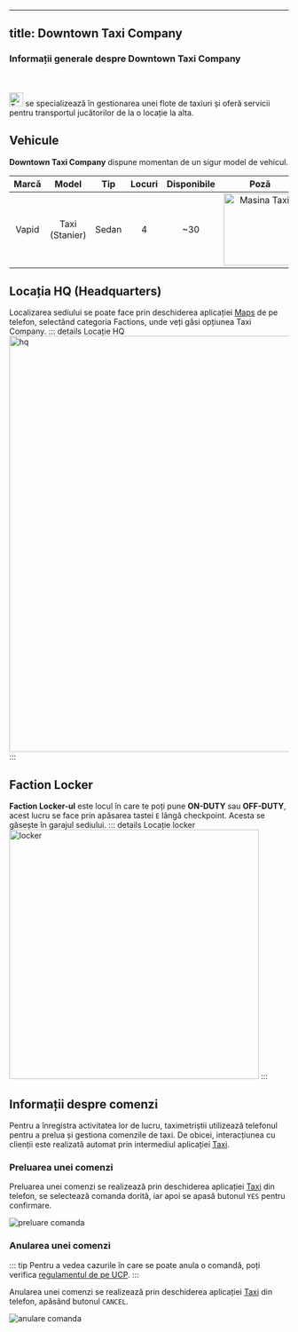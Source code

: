 
---
title: Downtown Taxi Company
---

### Informații generale despre Downtown Taxi Company
<br>
<br>
<Image src="https://i.imgur.com/L2JmEQz.png" alt="Taxi" width="25" label="Downtown Taxi Company" /> se specializează în gestionarea unei flote de taxiuri și oferă servicii pentru transportul jucătorilor de la o locație la alta.

## Vehicule

**Downtown Taxi Company** dispune momentan de un sigur model de vehicul.

| Marcă | Model | Tip | Locuri | Disponibile | Poză |
| :-----------: | :-----------: | :-----------: | :-----------: | :-----------: | :-----------: |
| Vapid | Taxi (Stanier) | Sedan | 4 | ~30 | <Image src = "https://i.imgur.com/Q5OQwOE.png" alt="Masina Taxi" width="130px"/>

## Locația HQ (Headquarters)

Localizarea sediului se poate face prin deschiderea aplicației [Maps](../general/phone#maps) de pe telefon, selectând categoria Factions, unde veți găsi opțiunea Taxi Company.
::: details Locație HQ  
<Image src = "https://i.imgur.com/182YJzx.png" alt="hq" width="750px" />
:::

## Faction Locker

**Faction Locker-ul** este locul în care te poți pune **ON-DUTY** sau **OFF-DUTY**, acest lucru se face prin apăsarea tastei `E` lângă checkpoint. Acesta se găsește în garajul sediului.
::: details Locație locker  
<Image src = "https://i.imgur.com/p1tTdPG.png" alt="locker" width="450px" />
:::

## Informații despre comenzi

Pentru a înregistra activitatea lor de lucru, taximetriștii utilizează telefonul pentru a prelua și gestiona comenzile de taxi. De obicei, interacțiunea cu clienții este realizată automat prin intermediul aplicației [Taxi](../general/phone#taxi).

### Preluarea unei comenzi 

Preluarea unei comenzi se realizează prin deschiderea aplicației [Taxi](../general/phone#taxi) din telefon, se selectează comanda dorită, iar apoi se apasă butonul `YES` pentru confirmare.

<Image src = "https://i.imgur.com/o8NNmKw.gif" alt="preluare comanda" />

### Anularea unei comenzi

::: tip 
Pentru a vedea cazurile în care se poate anula o comandă, poți verifica [regulamentul de pe UCP](https://ucp.liberty.mp). 
:::

Anularea unei comenzi se realizează prin deschiderea aplicației [Taxi](../general/phone#taxi) din telefon, apăsând butonul `CANCEL`.

<Image src = "https://i.imgur.com/C09Ik0E.gif" alt = "anulare comanda" />

